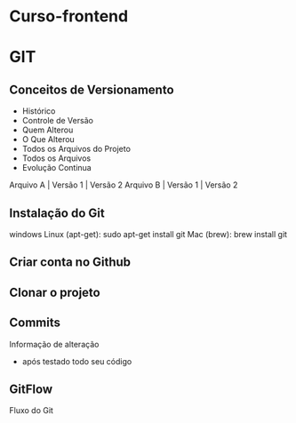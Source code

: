 # Curso-frontend

# GIT
## Conceitos de Versionamento
- Histórico 
- Controle de Versão 
- Quem  Alterou
- O Que Alterou
- Todos os Arquivos do Projeto 
- Todos os Arquivos
- Evolução  Continua 

Arquivo  A | Versão 1  | Versão 2
Arquivo  B | Versão 1  | Versão 2

## Instalação  do Git

windows
Linux (apt-get): sudo apt-get install git
Mac (brew): brew install git

## Criar  conta no Github

## Clonar o projeto 

## Commits
Informação  de alteração 
- após testado todo seu código

## GitFlow
Fluxo do Git
